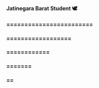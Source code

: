 #### Jatinegara Barat Student 🕊️
####  ========================
####  ==================
####  ============
####  =======
####  ==
